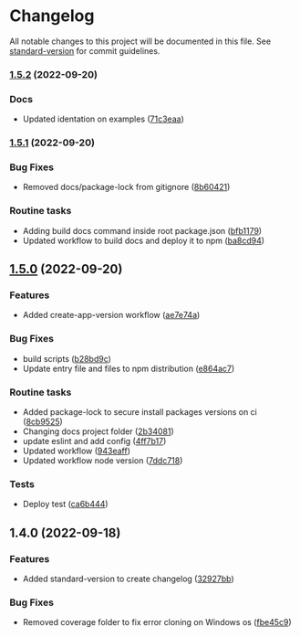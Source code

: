 # Changelog

All notable changes to this project will be documented in this file. See [standard-version](https://github.com/conventional-changelog/standard-version) for commit guidelines.

### [1.5.2](https://github.com/igortrinidad/vue-number-format/compare/v1.5.1...v1.5.2) (2022-09-20)


### Docs

* Updated identation on examples ([71c3eaa](https://github.com/igortrinidad/vue-number-format/commit/71c3eaa38fb446d2a8b191181883403fa8b28349))

### [1.5.1](https://github.com/igortrinidad/vue-number-format/compare/v1.5.0...v1.5.1) (2022-09-20)


### Bug Fixes

* Removed docs/package-lock from gitignore ([8b60421](https://github.com/igortrinidad/vue-number-format/commit/8b60421b67bd19b6f575a978b477e8f228c36c11))


### Routine tasks

* Adding build docs command inside root package.json ([bfb1179](https://github.com/igortrinidad/vue-number-format/commit/bfb1179c31ca31cce55c6e4a7186025fcddaf7f4))
* Updated workflow to build docs and deploy it to npm ([ba8cd94](https://github.com/igortrinidad/vue-number-format/commit/ba8cd946df0393f44c83fcdd47f5c4f07d9b019e))

## [1.5.0](https://github.com/igortrinidad/vue-number-format/compare/v1.4.0...v1.5.0) (2022-09-20)


### Features

* Added create-app-version workflow ([ae7e74a](https://github.com/igortrinidad/vue-number-format/commit/ae7e74ab4850eca501f0a720cbf8b234168995b1))


### Bug Fixes

* build scripts ([b28bd9c](https://github.com/igortrinidad/vue-number-format/commit/b28bd9c1b60bf05db865a2504cd74b0abdd67875))
* Update entry file and files to npm distribution ([e864ac7](https://github.com/igortrinidad/vue-number-format/commit/e864ac77977bfa4ea2e8b2ad71d998cf2469a6dc))


### Routine tasks

* Added package-lock to secure install packages versions on ci ([8cb9525](https://github.com/igortrinidad/vue-number-format/commit/8cb95259c75a4805452c4077934bdd86d4f0bf24))
* Changing docs project folder ([2b34081](https://github.com/igortrinidad/vue-number-format/commit/2b340812f6317e5fdebe9b600e5168384d303b76))
* update eslint and add config ([4ff7b17](https://github.com/igortrinidad/vue-number-format/commit/4ff7b1753d3dc3b6098d2e20c5fd2ea51fde77f7))
* Updated workflow ([943eaff](https://github.com/igortrinidad/vue-number-format/commit/943eaffa95ea51aab6cf9216b115c37c8b7283e9))
* Updated workflow node version ([7ddc718](https://github.com/igortrinidad/vue-number-format/commit/7ddc718bbe2c1c486c029de9e19c30da8bbb30fb))


### Tests

* Deploy test ([ca6b444](https://github.com/igortrinidad/vue-number-format/commit/ca6b44448d58d58d25a6013452e26d6011f931e1))

## 1.4.0 (2022-09-18)


### Features

* Added standard-version to create changelog ([32927bb](https://github.com/igortrinidad/vue-number-format/commit/32927bb62d349b4d6ac1dcc586c41e398726d6d6))


### Bug Fixes

* Removed coverage folder to fix error cloning on Windows os ([fbe45c9](https://github.com/igortrinidad/vue-number-format/commit/fbe45c9da4b239c631cd6600a1ad9b34a2955bd9))
